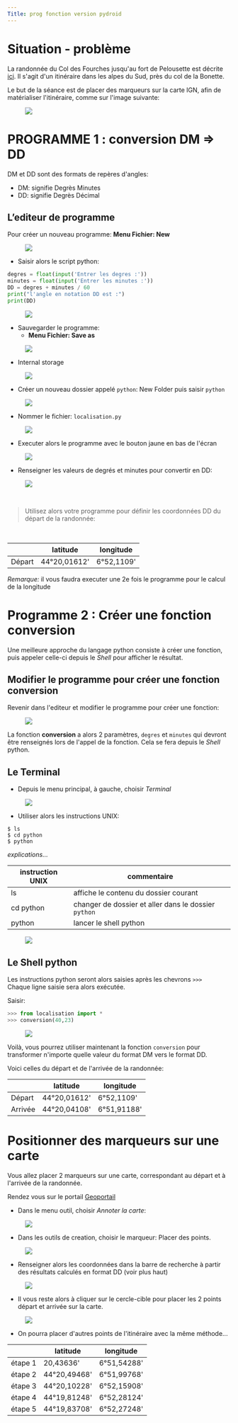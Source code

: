 ```yaml
---
Title: prog fonction version pydroid
---
```


# Situation - problème
La randonnée du Col des Fourches jusqu'au fort de Pelousette est décrite [ici](https://www.visorando.com/randonnee-fortins-de-pelousette-et-du-mont-des-fou/). Il s'agit d'un itinéraire dans les alpes du Sud, près du col de la Bonette.

Le but de la séance est de placer des marqueurs sur la carte IGN, afin de matérialiser l'itinéraire, comme sur l'image suivante:

<figure>
  <img src="../images/map5.png">
</figure>

# PROGRAMME 1 : conversion DM => DD
DM et DD sont des formats de repères d'angles:

* DM: signifie Degrès Minutes
* DD: signifie Degrès Décimal

## L’editeur de programme
Pour créer un nouveau programme: **Menu Fichier: New** 

<figure>
  <img src="../images_android/android1.png">
</figure>

* Saisir alors le script python:

```python
degres = float(input('Entrer les degres :'))
minutes = float(input('Entrer les minutes :'))
DD = degres + minutes / 60
print("l'angle en notation DD est :")
print(DD)
```
<figure>
  <img src="../images_android/android8.png">
</figure>

* Sauvegarder le programme: 
  * **Menu Fichier: Save as**

<figure>
  <img src="../images_android/android2.png">
</figure>

  * Internal storage

<figure>
  <img src="../images_android/android3.png">
</figure>

  * Créer un nouveau dossier appelé `python`: New Folder puis saisir `python`

<figure>
  <img src="../images_android/android4.png">
</figure>

  * Nommer le fichier: `localisation.py` 

<figure>
  <img src="../images_android/android7.png">
</figure>

* Executer alors le programme avec le bouton jaune en bas de l'écran

<figure>
  <img src="../images_android/android13.png">
</figure>

* Renseigner les valeurs de degrés et minutes pour convertir en DD:

<figure>
  <img src="../images_android/android9.png">
</figure>

<br>

> Utilisez alors votre programme pour définir les coordonnées DD du départ de la randonnée:

<br>

| | latitude | longitude |
|--- |--- |--- |
| Départ | 44°20,01612' | 6°52,1109' |

*Remarque:* il vous faudra executer une 2e fois le programme pour le calcul de la longitude

# Programme 2 : Créer une fonction **conversion**
Une meilleure approche du langage python consiste à créer une fonction, puis appeler celle-ci depuis le *Shell* pour afficher le résultat.

## Modifier le programme pour créer une fonction **conversion**
Revenir dans l'editeur et modifier le programme pour créer une fonction:

<figure>
  <img src="../images_android/android10.png">
</figure>

La fonction **conversion** a alors 2 paramètres, `degres` et `minutes` qui devront être renseignés lors de l'appel de la fonction. Cela se fera depuis le *Shell* python.

## Le Terminal
* Depuis le menu principal, à gauche, choisir *Terminal* 

<figure>
  <img src="../images_android/android5.png">
</figure>


* Utiliser alors les instructions UNIX:

```
$ ls
$ cd python
$ python
```

*explications...* 

| instruction UNIX | commentaire |
|--- |--- |
| ls | affiche le contenu du dossier courant |
| cd python | changer de dossier et aller dans le dossier `python` |
| python | lancer le shell python |


<figure>
  <img src="../images_android/android11.png">
</figure>

## Le Shell python
Les instructions python seront alors saisies après les chevrons `>>>` `
`
Chaque ligne saisie sera alors exécutée.

Saisir:

```python
>>> from localisation import *
>>> conversion(40,23)
```

<figure>
  <img src="../images_android/android12.png">
</figure>

Voilà, vous pourrez utiliser maintenant la fonction `conversion` pour transformer n'importe quelle valeur du format DM vers le format DD. 

Voici celles du départ et de l'arrivée de la randonnée:

| | latitude | longitude |
|--- |--- |--- |
| Départ | 44°20,01612' | 6°52,1109' |
| Arrivée | 44°20,04108'| 6°51,91188' |


# Positionner des marqueurs sur une carte

Vous allez placer 2 marqueurs sur une carte, correspondant au départ et à l'arrivée de la randonnée.

Rendez vous sur le portail <a href="https://www.geoportail.gouv.fr/carte" target=_blank>Geoportail</a>

* Dans le menu outil, choisir *Annoter la carte*:

<figure>
  <img src="../images/map1.png">
</figure>

* Dans les outils de creation, choisir le marqueur: Placer des points.

<figure>
  <img src="../images/map2.png">
</figure>

* Renseigner alors les coordonnées dans la barre de recherche à partir des résultats calculés en format DD (voir plus haut)

<figure>
  <img src="../images/map3.png">
</figure>

* Il vous reste alors à cliquer sur le cercle-cible pour placer les 2 points départ et arrivée sur la carte.

<figure>
  <img src="../images/map4.png">
</figure>

* On pourra placer d'autres points de l'itinéraire avec la même méthode...

| | latitude | longitude |
|--- |--- |--- |
| étape 1 | 20,43636' | 6°51,54288' |
| étape 2 | 44°20,49468'| 6°51,99768' |
| étape 3 | 44°20,10228'| 6°52,15908' |
| étape 4 | 44°19,81248'| 6°52,28124' |
| étape 5 | 44°19,83708'| 6°52,27248' |





